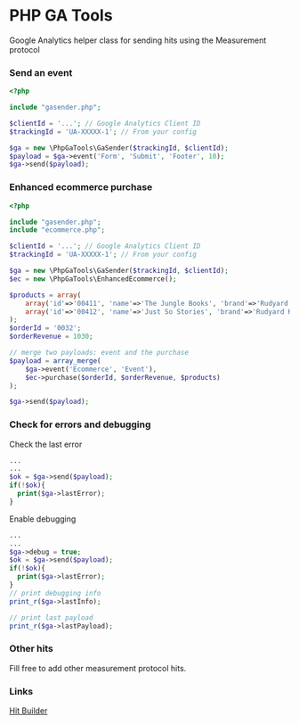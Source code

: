 # PHP GA Tools
Google Analytics helper class for sending hits using the Measurement protocol

### Send an event
```php
<?php

include "gasender.php";

$clientId = '...'; // Google Analytics Client ID
$trackingId = 'UA-XXXXX-1'; // From your config

$ga = new \PhpGaTools\GaSender($trackingId, $clientId);
$payload = $ga->event('Form', 'Submit', 'Footer', 10);
$ga->send($payload);
```

### Enhanced ecommerce purchase
```php
<?php

include "gasender.php";
include "ecommerce.php";

$clientId = '...'; // Google Analytics Client ID
$trackingId = 'UA-XXXXX-1'; // From your config

$ga = new \PhpGaTools\GaSender($trackingId, $clientId);
$ec = new \PhpGaTools\EnhancedEcommerce();

$products = array(
	array('id'=>'00411', 'name'=>'The Jungle Books', 'brand'=>'Rudyard Kipling', 'price'=>330, 'qty'=>1, 'category'=>'Classics'),
	array('id'=>'00412', 'name'=>'Just So Stories', 'brand'=>'Rudyard Kipling', 'price'=>350, 'qty'=>2, 'category'=>'Classics'),
);
$orderId = '0032';
$orderRevenue = 1030;

// merge two payloads: event and the purchase
$payload = array_merge(
	$ga->event('Ecommerce', 'Event'),
	$ec->purchase($orderId, $orderRevenue, $products)
);

$ga->send($payload);
```
### Check for errors and debugging

Check the last error

```php
...
...
$ok = $ga->send($payload);
if(!$ok){
  print($ga->lastError);
}
```

Enable debugging

```php
...
...
$ga->debug = true;
$ok = $ga->send($payload);
if(!$ok){
  print($ga->lastError);
}
// print debugging info
print_r($ga->lastInfo);

// print last payload
print_r($ga->lastPayload);
```


### Other hits
Fill free to add other measurement protocol hits.

### Links
[Hit Builder](https://ga-dev-tools.appspot.com/hit-builder/)
